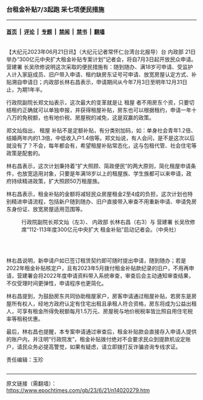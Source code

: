 ### 台租金补贴7/3起跑 采七项便民措施

---

#### [首页](../../../..?n14020279) &nbsp;|&nbsp; [评论](../../../../../epoch-comment?n14020279) &nbsp;|&nbsp; [专题](../../../../../epoch-special?n14020279) &nbsp;|&nbsp; [禁闻](../../../../../epoch-news?n14020279) &nbsp;|&nbsp; [禁书](../../../../../books?n14020279) &nbsp;|&nbsp; [翻墙](https://github.com/gfw-breaker/nogfw/blob/master/README.md?n14020279)


<div class="column" id="artbody" itemprop="articleBody">
 <!-- article content begin -->
 <p>
  【大纪元2023年06月21日讯】（大纪元记者常怀仁台湾台北报导）台
  <ok href="https://www.epochtimes.com/gb/tag/%E5%86%85%E6%94%BF%E9%83%A8.html">
   内政部
  </ok>
  21日举办“300亿元中央扩大租金补贴专案计划”记者会，将自7月3日起开放民众申请。
  <ok href="https://www.epochtimes.com/gb/tag/%E8%90%A5%E5%BB%BA%E7%BD%B2.html">
   营建署
  </ok>
  长吴欣修说明这次采取的便民措施有：随到随办、满18岁可申请、受监护人计入家庭成员、旧户带入申请、租约缺房东证号可申请、放宽房屋认定方式、补贴溯自申请日；内政部长林右昌表示，申请期间从今年7月3日至明年12月31日止，为期1年半。
 </p>
 <p>
  行政院副院长郑文灿表示，这次最大的变革就是让
  <ok href="https://www.epochtimes.com/gb/tag/%E7%A7%9F%E5%B1%8B.html">
   租屋
  </ok>
  者不用房东个资，只要切结租约正确就可以单独申报，并获得租屋补贴，房东也可以根据租约，申请一年十八万的免税额，也有地价税、房屋税的减免，这是双赢的政策。
 </p>
 <p>
  郑文灿指出，
  <ok href="https://www.epochtimes.com/gb/tag/%E7%A7%9F%E5%B1%8B.html">
   租屋
  </ok>
  补贴不是定额补贴，有分类别加码，如：单身社会青年1.2倍、结婚两年内的1.3倍，中低收入户1.4倍等。郑文灿说，有人会问，是不是这次以后就没有了？不会，每年都会有，希望租屋补贴常态化，这与包租代管、社会住宅等政策是配套的。
 </p>
 <p>
  林右昌表示，这次计划秉持着“扩大照顾、简政便民”的两大原则，简化租屋申请条件，也放宽适用对象，只要是年满18岁以上的租屋族、学生族都可以来申请，政府持续精进政策，扩大照顾50万租屋族。
 </p>
 <p>
  林右昌表示，租金补贴的金额将减轻民众房屋租金2至4成的负担，这次计划也特别精进申请流程，包括新户随到随办、旧户直接带入审查不用重新申请、申请免房东身份证、放宽房屋适用范围等。
 </p>
 <figure aria-describedby="caption-attachment-14020280" class="wp-caption aligncenter" id="attachment_14020280" style="width: 600px">
  <ok href="https://i.epochtimes.com/assets/uploads/2023/06/id14020280-620695.jpg" target="_blank">
   <img alt="" class="size-large wp-image-14020280" src="https://i.epochtimes.com/assets/uploads/2023/06/id14020280-620695-600x374.jpg"/>
  </ok>
  <br/><figcaption class="wp-caption-text" id="caption-attachment-14020280">
   行政院副院长郑文灿（左3）、
   <ok href="https://www.epochtimes.com/gb/tag/%E5%86%85%E6%94%BF%E9%83%A8.html">
    内政部
   </ok>
   长林右昌（右3）与
   <ok href="https://www.epochtimes.com/gb/tag/%E8%90%A5%E5%BB%BA%E7%BD%B2.html">
    营建署
   </ok>
   长吴欣修（右2）等人21日出席“112-113年度300亿元中央扩大 租金补贴”启动记者会。（中央社）
  </figcaption><br/>
 </figure><br/>
 <p>
  林右昌说明，新申请户如已签订租赁契约即可随时提出申请，随到随办；若是2022年租金补贴核定户，且有2023年5月拨付租金补贴款纪录的旧户，不用再申请，营建署会将2022年度申请资料带入系统审查，审查后会主动通知审查结果，不仅受理时间更弹性，申请程序也更简化。
 </p>
 <p>
  林右昌提到，为鼓励房东共同协助租屋家户，房客申请通过租屋补贴，若房东是房屋所有权人，经地方政府认定有住宅出租且承租人符合资格，房东将成为公益出租人，可享有租金所得免税额每月1.5万元、房屋税与地价税税率皆比照自用住宅税率等租税优惠。
 </p>
 <p>
  最后，林右昌也提醒，本专案申请通过审查后，租金补贴款会直接存入申请人提供的账户内，并注明“行政院发”，租金补贴拨付绝对不会要求民众到提款机设定账户，请民众务必提高警觉，如果有疑虑，请立即拨打反诈骗咨询专线求证。
 </p>
 <p>
  责任编辑：玉珍
 </p>
 <!-- article content end -->
</div>


<img src='http://gfw-breaker.win/epoch-news/pages/ncid1349361/n14020279.md' width='0px' height='0px'/>

---

原文链接（需翻墙）：https://www.epochtimes.com/gb/23/6/21/n14020279.htm